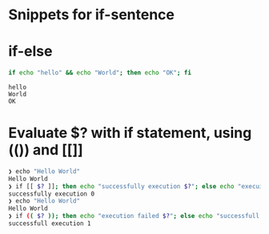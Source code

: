 # Snippets for if-sentence

# if-else

```bash
if echo "hello" && echo "World"; then echo "OK"; fi
```

```console
hello
World
OK
```

# Evaluate $? with if statement, using (()) and [[]]

```bash
❯ echo "Hello World"
Hello World
❯ if [[ $? ]]; then echo "successfully execution $?"; else echo "execuion failed"; fi
successfully execution 0
❯ echo "Hello World"
Hello World
❯ if (( $? )); then echo "execution failed $?"; else echo "successfull execution $?"; fi
successfull execution 1
```
